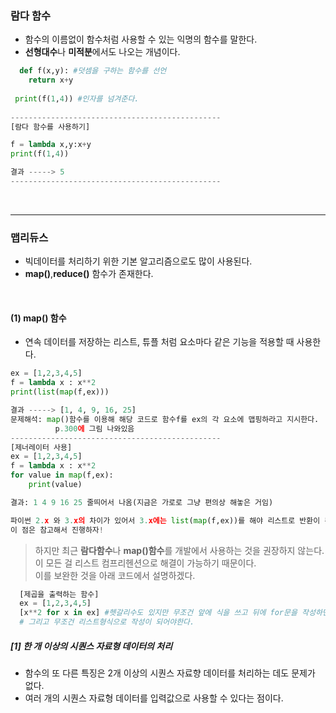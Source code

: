 ### 람다 함수
- 함수의 이름없이 함수처럼 사용할 수 있는 익명의 함수를 말한다.   
- **선형대수**나 **미적분**에서도 나오는 개념이다.  
```python
  def f(x,y): #덧셈을 구하는 함수를 선언
    return x+y 
    
 print(f(1,4)) #인자를 넘겨준다.
 
-----------------------------------------------
[람다 함수를 사용하기]

f = lambda x,y:x+y
print(f(1,4))

결과 -----> 5
-----------------------------------------------
```
<br>
<hr>

### 맵리듀스
- 빅데이터를 처리하기 위한 기본 알고리즘으로도 많이 사용된다.  
- **map()**,**reduce()** 함수가 존재한다.  
<br>

#### (1) map() 함수
- 연속 데이터를 저장하는 리스트, 튜플 처럼 요소마다 같은 기능을 적용할 때 사용한다.  
```python
ex = [1,2,3,4,5]
f = lambda x : x**2
print(list(map(f,ex)))

결과 -----> [1, 4, 9, 16, 25]
문제해석: map()함수를 이용해 해당 코드로 함수f를 ex의 각 요소에 맵핑하라고 지시한다. 
          p.300에 그림 나와있음
-----------------------------------------------
[제너레이터 사용]
ex = [1,2,3,4,5]
f = lambda x : x**2
for value in map(f,ex):
    print(value)

결과: 1 4 9 16 25 줄띄어서 나옴(지금은 가로로 그냥 편의상 해놓은 거임)

파이썬 2.x 와 3.x의 차이가 있어서 3.x에는 list(map(f,ex))를 해야 리스트로 반환이 된다.
이 점은 참고해서 진행하자!
```

> 하지만 최근 **람다함수**나 **map()함수**를 개발에서 사용하는 것을 권장하지 않는다.  
> 이 모든 걸 리스트 컴프리헨션으로 해결이 가능하기 때문이다.  
> 이를 보완한 것을 아래 코드에서 설명하겠다.  

```python
  [제곱을 출력하는 함수]
  ex = [1,2,3,4,5]
  [x**2 for x in ex] #헷갈리수도 있지만 무조건 앞에 식을 쓰고 뒤에 for문을 작성하면 된다
  # 그리고 무조건 리스트형식으로 작성이 되어야한다.
```

##### [1] 한 개 이상의 시퀀스 자료형 데이터의 처리
- 함수의 또 다른 특징은 2개 이상의 시퀀스 자료향 데이터를 처리하는 데도 문제가 없다.  
- 여러 개의 시퀀스 자료형 데이터를 입력값으로 사용할 수 있다는 점이다.  
